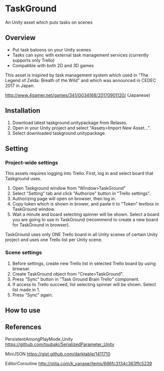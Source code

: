 # TaskGround
An Unity asset which puts tasks on scenes

## Overview
* Put task baloons on your Unity scenes
* Tasks can sync with external task management services (currently supports only Trello)
* Compatible with both 2D and 3D games

This asset is inspired by task management system which used in "The Legend of Zelda: Breath of the Wild" and which was announced in CEDEC 2017 in Japan.

http://www.4gamer.net/games/341/G034168/20170901120/ (Japanese)

## Installation
1. Download latest taskground.unitypackage from Relases.
2. Open in your Unity project and select "Assets>Import New Asset...".
3. Select downloaded taskground.unitypackage.

## Setting
### Project-wide settings
This assets requires logging into Trello.
First, log in and select board that Taskground uses.

1. Open Taskground window from "Window>TaskGround"
2. Select "Setting" tab and click "Authorize" button in "Trello settings".
3. Authorizing page will open on browser, then log in.
4. Copy token which is shown in brower, and paste it to "Token" textbox in TaskGround window.
5. Wait a minute and board selecting spinner will be shown. Select a board you are going to use in TaskGround (recommend to create a new board for TaskGround in browser).

TaskGround uses only ONE Trello board in all Unity scenes of certain Unity project and uses one Trello list per Unity scene.

### Scene settings

1. Before settings, create new Trello list in selected Trello board by using browser.
2. Create TaskGround object from "Create>TaskGround".
3. Press "Sync" button in "Task Ground Brain Trello" component.
4. If access to Trello succeed, list selecting spinner will be shown. Select list made in 1.
5. Press "Sync" again.

## How to use

## References

PersistentAmongPlayMode_Unity
https://github.com/tsubaki/SerializedParameter_Unity

MiniJSON
https://gist.github.com/darktable/1411710

EditorCoroutine
http://qiita.com/k_yanase/items/686fc3134c363ffc5239